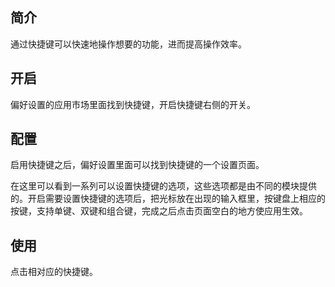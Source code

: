 ## 简介

通过快捷键可以快速地操作想要的功能，进而提高操作效率。

## 开启

偏好设置的应用市场里面找到快捷键，开启快捷键右侧的开关。

## 配置

启用快捷键之后，偏好设置里面可以找到快捷键的一个设置页面。

在这里可以看到一系列可以设置快捷键的选项，这些选项都是由不同的模块提供的。开启需要设置快捷键的选项后，把光标放在出现的输入框里，按键盘上相应的按键，支持单键、双键和组合键，完成之后点击页面空白的地方使应用生效。

## 使用

点击相对应的快捷键。
